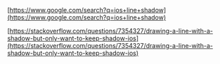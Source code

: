 [https://www.google.com/search?q=ios+line+shadow](https://www.google.com/search?q=ios+line+shadow)

[https://stackoverflow.com/questions/7354327/drawing-a-line-with-a-shadow-but-only-want-to-keep-shadow-ios](https://stackoverflow.com/questions/7354327/drawing-a-line-with-a-shadow-but-only-want-to-keep-shadow-ios)